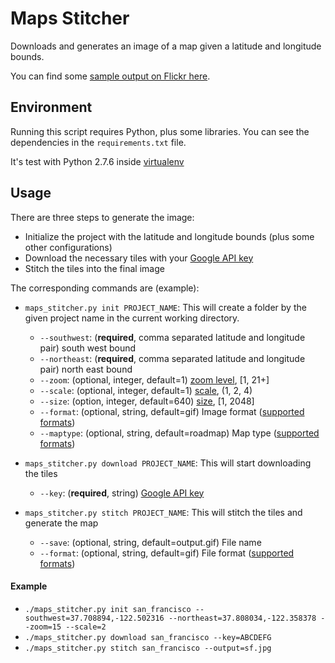 Maps Stitcher
=============

Downloads and generates an image of a map given a latitude and longitude bounds.

You can find some [sample output on Flickr here](https://www.flickr.com/photos/haochi/sets/72157653869432590). 

Environment
-----------

Running this script requires Python, plus some libraries.
You can see the dependencies in the `requirements.txt` file.

It's test with Python 2.7.6 inside [virtualenv](https://pypi.python.org/pypi/virtualenv)

Usage
-----

There are three steps to generate the image:

* Initialize the project with the latitude and longitude bounds (plus some other configurations)
* Download the necessary tiles with your [Google API key](https://developers.google.com/maps/documentation/javascript/tutorial#api_key)
* Stitch the tiles into the final image

The corresponding commands are (example):

* `maps_stitcher.py init PROJECT_NAME`: This will create a folder by the given project name in the current working directory.
    * `--southwest`: (**required**, comma separated latitude and longitude pair) south west bound
    * `--northeast`: (**required**, comma separated latitude and longitude pair) north east bound
    * `--zoom`: (optional, integer, default=1) [zoom level](https://developers.google.com/maps/documentation/staticmaps/#Zoomlevels), [1, 21+]
    * `--scale`: (optional, integer, default=1) [scale](https://developers.google.com/maps/documentation/staticmaps/#scale_values), (1, 2, 4)
    * `--size`: (option, integer, default=640) [size](https://developers.google.com/maps/documentation/staticmaps/#Imagesizes), [1, 2048]
    * `--format`: (optional, string, default=gif) Image format ([supported formats](https://developers.google.com/maps/documentation/static-maps/intro#ImageFormats))
    * `--maptype`: (optional, string, default=roadmap) Map type ([supported formats](https://developers.google.com/maps/documentation/static-maps/intro#MapTypes))


* `maps_stitcher.py download PROJECT_NAME`: This will start downloading the tiles
    * `--key`: (**required**, string) [Google API key](https://developers.google.com/maps/documentation/javascript/tutorial#api_key)

* `maps_stitcher.py stitch PROJECT_NAME`: This will stitch the tiles and generate the map
    * `--save`: (optional, string, default=output.gif) File name
    * `--format`: (optional, string, default=gif) File format ([supported formats](http://pillow.readthedocs.org/en/latest/handbook/image-file-formats.html))

#### Example

* `./maps_stitcher.py init san_francisco --southwest=37.708894,-122.502316 --northeast=37.808034,-122.358378 --zoom=15 --scale=2`
* `./maps_stitcher.py download san_francisco --key=ABCDEFG`
* `./maps_stitcher.py stitch san_francisco --output=sf.jpg`

